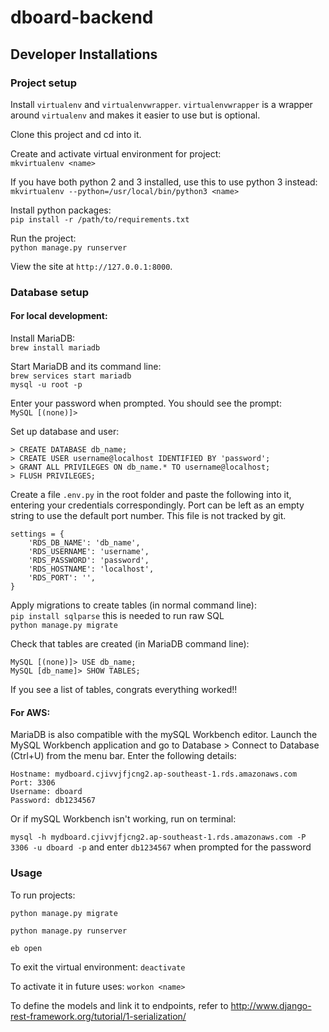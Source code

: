 # dboard-backend

## Developer Installations

### Project setup

Install `virtualenv` and `virtualenvwrapper`. `virtualenvwrapper` is a wrapper around `virtualenv` and makes it easier to use but is optional.

Clone this project and cd into it.

Create and activate virtual environment for project:  
`mkvirtualenv <name>`

If you have both python 2 and 3 installed, use this to use python 3 instead:  
`mkvirtualenv --python=/usr/local/bin/python3 <name>`

Install python packages:  
`pip install -r /path/to/requirements.txt`

Run the project:  
`python manage.py runserver`

View the site at `http://127.0.0.1:8000`.

### Database setup

#### For local development:
Install MariaDB:  
`brew install mariadb`

Start MariaDB and its command line:  
`brew services start mariadb`  
`mysql -u root -p`

Enter your password when prompted. You should see the prompt:  
`MySQL [(none)]>`

Set up database and user:

```
> CREATE DATABASE db_name;
> CREATE USER username@localhost IDENTIFIED BY 'password';
> GRANT ALL PRIVILEGES ON db_name.* TO username@localhost;
> FLUSH PRIVILEGES;
```

Create a file `.env.py` in the root folder and paste the following into it, entering your credentials correspondingly. Port can be left as an empty string to use the default port number. This file is not tracked by git.

```
settings = {
    'RDS_DB_NAME': 'db_name',
    'RDS_USERNAME': 'username',
    'RDS_PASSWORD': 'password',
    'RDS_HOSTNAME': 'localhost',
    'RDS_PORT': '',
}
```

Apply migrations to create tables (in normal command line):  
`pip install sqlparse` this is needed to run raw SQL  
`python manage.py migrate`

Check that tables are created (in MariaDB command line):

```
MySQL [(none)]> USE db_name;
MySQL [db_name]> SHOW TABLES;
```

If you see a list of tables, congrats everything worked!!

#### For AWS:

MariaDB is also compatible with the mySQL Workbench editor.
Launch the MySQL Workbench application and go to Database > Connect to Database (Ctrl+U) from the menu bar.
Enter the following details:

```
Hostname: mydboard.cjivvjfjcng2.ap-southeast-1.rds.amazonaws.com
Port: 3306
Username: dboard
Password: db1234567
```

Or if mySQL Workbench isn't working, run on terminal:

`mysql -h mydboard.cjivvjfjcng2.ap-southeast-1.rds.amazonaws.com -P 3306 -u dboard -p`
and enter `db1234567` when prompted for the password

### Usage

To run projects:

`python manage.py migrate`

`python manage.py runserver`

`eb open`

To exit the virtual environment:
`deactivate`

To activate it in future uses:
`workon <name>`

To define the models and link it to endpoints, refer to http://www.django-rest-framework.org/tutorial/1-serialization/
